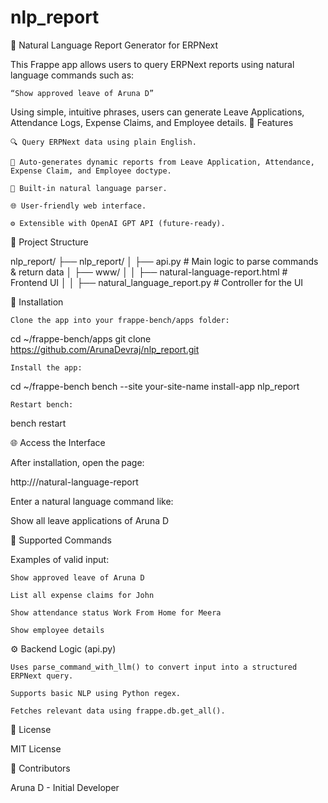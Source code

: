 # nlp_report
🧠 Natural Language Report Generator for ERPNext

This Frappe app allows users to query ERPNext reports using natural language commands such as:

    “Show approved leave of Aruna D”

Using simple, intuitive phrases, users can generate Leave Applications, Attendance Logs, Expense Claims, and Employee details.
🚀 Features

    🔍 Query ERPNext data using plain English.

    📄 Auto-generates dynamic reports from Leave Application, Attendance, Expense Claim, and Employee doctype.

    🧠 Built-in natural language parser.

    🌐 User-friendly web interface.

    ⚙️ Extensible with OpenAI GPT API (future-ready).

📂 Project Structure

nlp_report/
├── nlp_report/
│   ├── api.py                       # Main logic to parse commands & return data
│   ├── www/
│   │   ├── natural-language-report.html  # Frontend UI
│   │   ├── natural_language_report.py    # Controller for the UI

🔧 Installation

    Clone the app into your frappe-bench/apps folder:

cd ~/frappe-bench/apps
git clone https://github.com/ArunaDevraj/nlp_report.git

    Install the app:

cd ~/frappe-bench
bench --site your-site-name install-app nlp_report

    Restart bench:

bench restart

🌐 Access the Interface

After installation, open the page:

http://<your-site>/natural-language-report

Enter a natural language command like:

Show all leave applications of Aruna D

🧠 Supported Commands

Examples of valid input:

    Show approved leave of Aruna D

    List all expense claims for John

    Show attendance status Work From Home for Meera

    Show employee details

⚙️ Backend Logic (api.py)

    Uses parse_command_with_llm() to convert input into a structured ERPNext query.

    Supports basic NLP using Python regex.

    Fetches relevant data using frappe.db.get_all().



📄 License

MIT License

🙌 Contributors

Aruna D - Initial Developer
